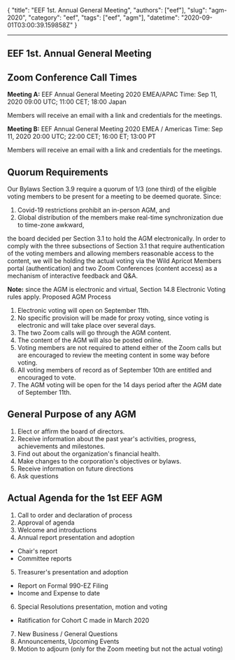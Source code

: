 {
  "title": "EEF 1st. Annual General Meeting",
  "authors": ["eef"],
  "slug": "agm-2020",
  "category": "eef",
  "tags": ["eef", "agm"],
  "datetime": "2020-09-01T03:00:39.159858Z"
}

---
 EEF 1st. Annual General Meeting
---

## Zoom Conference Call Times

**Meeting A:** EEF Annual General Meeting 2020 EMEA/APAC
Time: Sep 11, 2020 09:00 UTC; 11:00 CET; 18:00 Japan

Members will receive an email with a link and credentials for the meetings. 

**Meeting B:** EEF Annual General Meeting 2020 EMEA / Americas
Time: Sep 11, 2020 20:00 UTC; 22:00 CET; 16:00 ET; 13:00 PT

Members will receive an email with a link and credentials for the meetings. 

## Quorum Requirements
Our Bylaws Section 3.9 require a quorum of 1/3 (one third) of the eligible voting members to be present for a meeting to be deemed quorate.
Since:
1. Covid-19 restrictions prohibit an in-person AGM, and
2. Global distribution of the members make real-time synchronization due to time-zone awkward,

the board decided per Section 3.1 to hold the AGM electronically. In order to comply with the three subsections of Section 3.1 that require authentication of the voting members and allowing members reasonable access to the content, we will be holding the actual voting via the Wild Apricot Members portal (authentication) and two Zoom Conferences (content access) as a mechanism of interactive feedback and Q&A.

**Note:** since the AGM is electronic and virtual, Section 14.8 Electronic Voting rules apply.
Proposed AGM Process
1. Electronic voting will open on September 11th.
2. No specific provision will be made for proxy voting, since voting is electronic and will take place over several days.
3. The two Zoom calls will go through the AGM content.
4. The content of the AGM will also be posted online.
5. Voting members are not required to attend either of the Zoom calls but are encouraged to review the meeting content in some way before voting.
6. All voting members of record as of September 10th are entitled and encouraged to vote.
7. The AGM voting will be open for the 14 days period after the AGM date of September 11th.

## General Purpose of any AGM
1. Elect or affirm the board of directors.
2. Receive information about the past year's activities, progress, achievements and milestones.
3. Find out about the organization's financial health.
4. Make changes to the corporation's objectives or bylaws.
5. Receive information on future directions
6. Ask questions

## Actual Agenda for the 1st EEF AGM
1. Call to order and declaration of process
2. Approval of agenda
3. Welcome and introductions
4. Annual report  presentation and adoption
* Chair's report
* Committee reports
5. Treasurer's  presentation and adoption
* Report on Formal 990-EZ Filing
* Income and Expense to date
6. Special Resolutions  presentation, motion and voting
* Ratification for Cohort C made in March 2020
7. New Business / General Questions
8. Announcements, Upcoming Events
9. Motion to adjourn (only for the Zoom meeting but not the actual voting)
